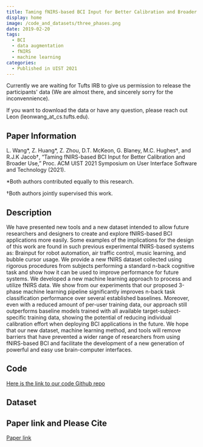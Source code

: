 ```yaml
---
title: Taming fNIRS-based BCI Input for Better Calibration and Broader Use
display: home
image: /code_and_datasets/three_phases.png
date: 2019-02-20
tags: 
  - BCI
  - data augmentation
  - fNIRS
  - machine learning
categories:
  - Published in UIST 2021
--- 
```

Currently we are waiting for Tufts IRB to give us permission to release the participants' data (We are almost there, and sincerely sorry for the inconvennience). 

If you want to download the data or have any question, please reach out Leon (leonwang_at_cs.tufts.edu). 

## Paper Information
L. Wang*, Z. Huang*, Z. Zhou, D.T. McKeon, G. Blaney, M.C. Hughes†, and R.J.K Jacob†, “Taming fNIRS-based BCI Input for Better Calibration and Broader Use,” Proc. ACM UIST 2021 Symposium on User Interface Software and Technology (2021).

*Both authors contributed equally to this research.

†Both authors jointly supervised this work.

## Description

We have presented new tools and a new dataset intended to allow future researchers and designers to create and explore fNIRS-based BCI applications more easily. Some examples of the implications for the design of this work are found in such previous experimental fNIRS-based systems as: Brainput for robot automation, air traffic control, music learning, and bubble cursor usage. We provide a new fNIRS dataset collected using rigorous procedures from subjects performing a standard n-back cognitive task and show how it can be used to improve performance for future systems. We developed a new machine learning approach to process and utilize fNIRS data. We show from our experiments that our proposed 3-phase machine learning pipeline significantly improves n-back task classification performance over several established baselines. Moreover, even with a reduced amount of per-user training data, our approach still outperforms baseline models trained with all available target-subject-specific training data, showing the potential of reducing individual calibration effort when deploying BCI applications in the future. We hope that our new dataset, machine learning method, and tools will remove barriers that have prevented a wider range of researchers from using fNIRS-based BCI and facilitate the development of a new generation of powerful and easy use brain-computer interfaces.


## Code
[Here is the link to our code Github repo](https://github.com/lwang89/code_for_UIST.git)
## Dataset
<!-- [Here is the link to download the dataset](https://tufts.box.com/s/x7gp7cz2xq4l8a4wluprhuwb5zgce6dg) -->
## Paper link and Please Cite
[Paper link](https://www.cs.tufts.edu/~jacob/papers/uist21.pdf)
